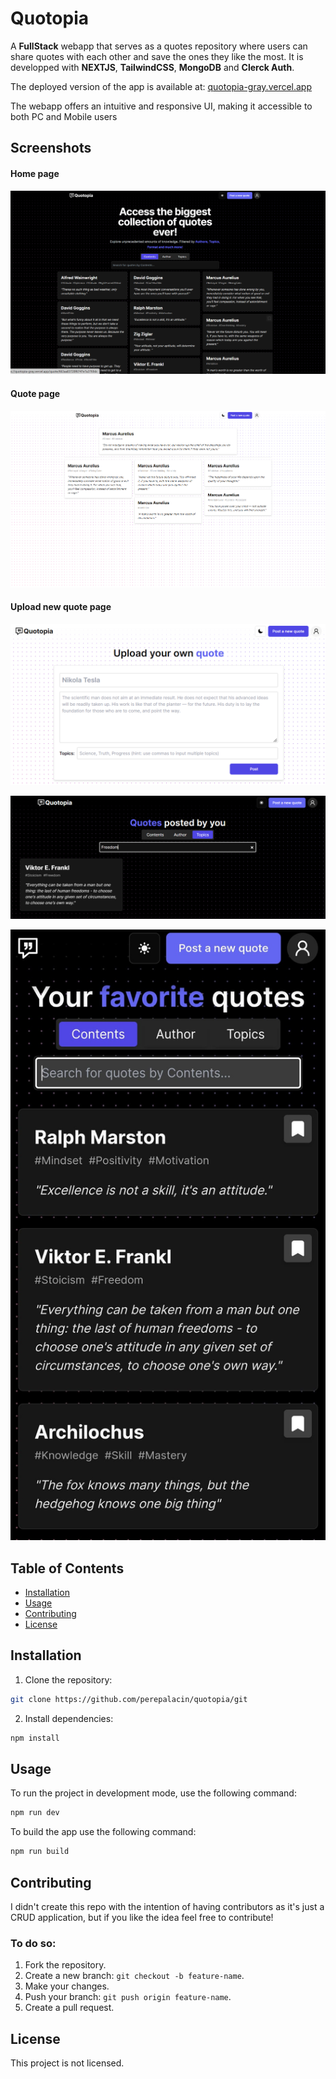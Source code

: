 # Quotopia

A **FullStack** webapp that serves as a quotes repository where users can share quotes with each other and save the ones they like the most. It is developped with **NEXTJS**, **TailwindCSS**, **MongoDB** and **Clerck Auth**. 

The deployed version of the app is available at: [quotopia-gray.vercel.app](https://quotopia-gray.vercel.app/ "https://quotopia-gray.vercel.app")

The webapp offers an intuitive and responsive UI, making it accessible to both PC and Mobile users

## Screenshots
#### Home page
![Alt Text - Quotopia Home Page](https://github.com/perepalacin/quotopia/blob/master/public/images/readme/home.png?raw=true)

#### Quote page
![Alt Text - Quotopia quote Page](https://github.com/perepalacin/quotopia/blob/master/public/images/readme/quote.png?raw=true)

#### Upload new quote page
![Alt Text - Quotopia Upload quote Page](https://github.com/perepalacin/quotopia/blob/master/public/images/readme/post.png?raw=true)

![Alt Text - Quotopia Search page results](https://github.com/perepalacin/quotopia/blob/master/public/images/readme/search.png?raw=true)

![Alt Text - Quotopia user saved page on mobile](https://github.com/perepalacin/quotopia/blob/master/public/images/readme/phone.png?raw=true)

## Table of Contents  
- [Installation](#installation)  
- [Usage](#usage)  
- [Contributing](#contributing)  
- [License](#license)


## Installation  
1. Clone the repository:  
```bash  
git clone https://github.com/perepalacin/quotopia/git  
```  
  
2. Install dependencies:  
```bash  
npm install  
```

## Usage  
To run the project in development mode, use the following command:  
```bash  
npm run dev 
```
To build the app use the following command:
```bash
npm run build
```

## Contributing  
I didn't create this repo with the intention of having contributors as it's just a CRUD application, but if you like the idea feel free to contribute!
### To do so:
1. Fork the repository.  
2. Create a new branch: `git checkout -b feature-name`.  
3. Make your changes.  
4. Push your branch: `git push origin feature-name`.  
5. Create a pull request.
## License  
This project is not licensed.

